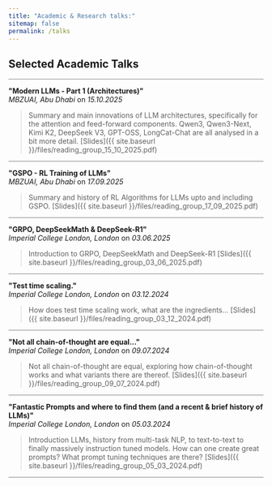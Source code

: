 ```yaml
---
title: "Academic & Research talks:"
sitemap: false
permalink: /talks
---
```

<!-- Bismillahi Rahmani Raheem -->


## Selected Academic Talks

<hr style="height:1px;border-width:0;color:gray;background-color:gray">

**"Modern LLMs - Part 1 (Architectures)"**
\
*MBZUAI, Abu Dhabi* on *15.10.2025* 
> Summary and main innovations of LLM architectures, specifically for the attention and feed-forward components. Qwen3, Qwen3-Next, Kimi K2, DeepSeek V3, GPT-OSS, LongCat-Chat are all analysed in a bit more detail.
>[Slides]({{ site.baseurl }}/files/reading_group_15_10_2025.pdf)

<hr style="height:1px;border-width:0;color:gray;background-color:gray">

**"GSPO - RL Training of LLMs"**
\
*MBZUAI, Abu Dhabi* on *17.09.2025* 
> Summary and history of RL Algorithms for LLMs upto and including GSPO.
>[Slides]({{ site.baseurl }}/files/reading_group_17_09_2025.pdf)

<hr style="height:1px;border-width:0;color:gray;background-color:gray">

**"GRPO, DeepSeekMath & DeepSeek-R1"**
\
*Imperial College London, London* on *03.06.2025*
>Introduction to GRPO, DeepSeekMath and DeepSeek-R1
[Slides]({{ site.baseurl }}/files/reading_group_03_06_2025.pdf)


<hr style="height:1px;border-width:0;color:gray;background-color:gray">

**"Test time scaling."**
\
*Imperial College London, London* on *03.12.2024*
>How does test time scaling work, what are the ingredients...
[Slides]({{ site.baseurl }}/files/reading_group_03_12_2024.pdf)


<hr style="height:1px;border-width:0;color:gray;background-color:gray">

**"Not all chain-of-thought are equal..."**
\
*Imperial College London, London* on *09.07.2024* 

>Not all chain-of-thought are equal, exploring how chain-of-thought works and what variants there are thereof.
[Slides]({{ site.baseurl }}/files/reading_group_09_07_2024.pdf)


<hr style="height:1px;border-width:0;color:gray;background-color:gray">

**"Fantastic Prompts and where to find them (and a recent & brief history of LLMs)"** 
\
*Imperial College London, London* on *05.03.2024*
  
>Introduction LLMs, history from multi-task NLP, to text-to-text to finally massively instruction tuned models. How can one create great prompts? What prompt tuning techniques are there?
[Slides]({{ site.baseurl }}/files/reading_group_05_03_2024.pdf)

<hr style="height:1px;border-width:0;color:gray;background-color:gray">